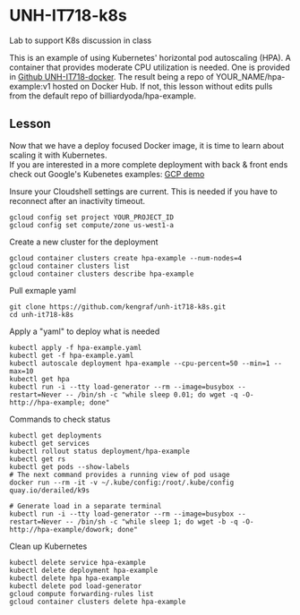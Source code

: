 # UNH-IT718-k8s
Lab to support K8s discussion in class

This is an example of using Kubernetes' horizontal pod autoscaling (HPA).  A container that provides moderate CPU utilization is needed.
One is provided in [Github UNH-IT718-docker](https://github.com/kengraf/UNH-IT718-docker).  The result being a repo of YOUR_NAME/hpa-example:v1 hosted on Docker Hub.  If not, this lesson without edits pulls from the default repo of billiardyoda/hpa-example.

## Lesson 
Now that we have a deploy focused Docker image, it is time to learn about scaling it with Kubernetes.  
If you are interested in a more complete deployment with back & front ends check out Google's Kubenetes examples: [GCP demo](https://cloud.google.com/kubernetes-engine/docs/tutorials/guestbook)  

Insure your Cloudshell settings are current.  This is needed if you have to reconnect after an inactivity timeout.
```
gcloud config set project YOUR_PROJECT_ID
gcloud config set compute/zone us-west1-a
```

Create a new cluster for the deployment
```
gcloud container clusters create hpa-example --num-nodes=4
gcloud container clusters list
gcloud container clusters describe hpa-example
```

Pull exmaple yaml
```
git clone https://github.com/kengraf/unh-it718-k8s.git
cd unh-it718-k8s
```

Apply a "yaml" to deploy what is needed
```
kubectl apply -f hpa-example.yaml
kubectl get -f hpa-example.yaml
kubectl autoscale deployment hpa-example --cpu-percent=50 --min=1 --max=10
kubectl get hpa
kubectl run -i --tty load-generator --rm --image=busybox --restart=Never -- /bin/sh -c "while sleep 0.01; do wget -q -O- http://hpa-example; done"
```

Commands to check status
```
kubectl get deployments
kubectl get services
kubectl rollout status deployment/hpa-example
kubectl get rs
kubectl get pods --show-labels
# The next command provides a running view of pod usage
docker run --rm -it -v ~/.kube/config:/root/.kube/config quay.io/derailed/k9s
```

```
# Generate load in a separate terminal
kubectl run -i --tty load-generator --rm --image=busybox --restart=Never -- /bin/sh -c "while sleep 1; do wget -b -q -O- http://hpa-example/dowork; done"
```


Clean up Kubernetes
```
kubectl delete service hpa-example
kubectl delete deployment hpa-example
kubectl delete hpa hpa-example
kubectl delete pod load-generator
gcloud compute forwarding-rules list
gcloud container clusters delete hpa-example
```




